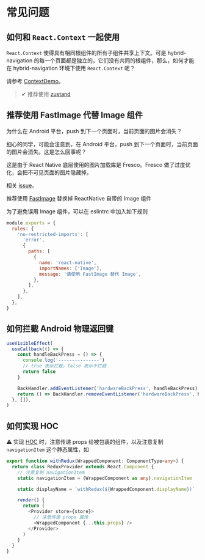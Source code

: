 # 常见问题

## 如何和 `React.Context` 一起使用

`React.Context` 使得具有相同根组件的所有子组件共享上下文。可是 hybrid-navigation 的每一个页面都是独立的，它们没有共同的根组件，那么，如何才能在 hybrid-navigation 环境下使用 `React.Context` 呢？

请参考 [ContextDemo](https://github.com/listenzz/MultiContextDemo)。

> ✔︎ 推荐使用 [zustand](https://github.com/pmndrs/zustand)

## 推荐使用 FastImage 代替 Image 组件

为什么在 Android 平台，push 到下一个页面时，当前页面的图片会消失？

细心的同学，可能会注意到，在 Android 平台，push 到下一个页面时，当前页面的图片会消失。这是怎么回事呢？

这是由于 React Native 底层使用的图片加载库是 Fresco。Fresco 做了过度优化，会把不可见页面的图片隐藏掉。

相关 [issue](https://github.com/facebook/fresco/issues/1841)。

推荐使用 [FastImage](https://github.com/DylanVann/react-native-fast-image) 替换掉 ReactNative 自带的 Image 组件

为了避免误用 Image 组件，可以在 eslintrc 中加入如下规则

```js
module.exports = {
  rules: {
    'no-restricted-imports': [
      'error',
      {
        paths: [
          {
            name: 'react-native',
            importNames: ['Image'],
            message: '请使用 FastImage 替代 Image',
          },
        ],
      },
    ],
  },
}
```

## 如何拦截 Android 物理返回键

```ts
useVisibleEffect(
  useCallback(() => {
    const handleBackPress = () => {
      console.log('---------------')
      // true 表示拦截，false 表示不拦截
      return false
    }

    BackHandler.addEventListener('hardwareBackPress', handleBackPress)
    return () => BackHandler.removeEventListener('hardwareBackPress', handleBackPress)
  }, []),
)
```

## 如何实现 HOC

:warning: 实现 [HOC](https://zh-hans.reactjs.org/docs/higher-order-components.html) 时，注意传递 props 给被包裹的组件，以及注意复制 `navigationItem` 这个静态属性，如

```ts
export function withRedux(WrappedComponent: ComponentType<any>) {
  return class ReduxProvider extends React.Component {
    // 注意复制 navigationItem
    static navigationItem = (WrappedComponent as any).navigationItem

    static displayName = `withRedux(${WrappedComponent.displayName})`

    render() {
      return (
        <Provider store={store}>
          // 注意传递 props 属性
          <WrappedComponent {...this.props} />
        </Provider>
      )
    }
  }
}
```
